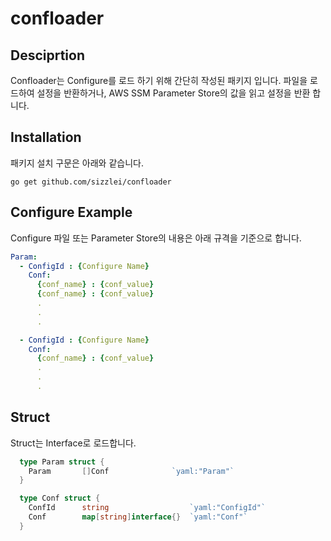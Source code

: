 # confloader

## Desciprtion
Confloader는 Configure를 로드 하기 위해 간단히 작성된 패키지 입니다. 파일을 로드하여 설정을 반환하거나, AWS SSM Parameter Store의 값을 읽고 설정을 반환 합니다. 


## Installation
패키지 설치 구문은 아래와 같습니다.
```
go get github.com/sizzlei/confloader
```

## Configure Example
Configure 파일 또는 Parameter Store의 내용은 아래 규격을 기준으로 합니다.
```yaml
Param:  
  - ConfigId : {Configure Name}
    Conf:
      {conf_name} : {conf_value}
      {conf_name} : {conf_value}
      .
      .
      .

  - ConfigId : {Configure Name}
    Conf:
      {conf_name} : {conf_value}
      .
      .
      .
```
## Struct 
Struct는 Interface로 로드합니다. 
```go
  type Param struct {
    Param		[]Conf 				`yaml:"Param"`
  }

  type Conf struct {
    ConfId		string					`yaml:"ConfigId"`
    Conf 		map[string]interface{} 	`yaml:"Conf"`
  }
```
